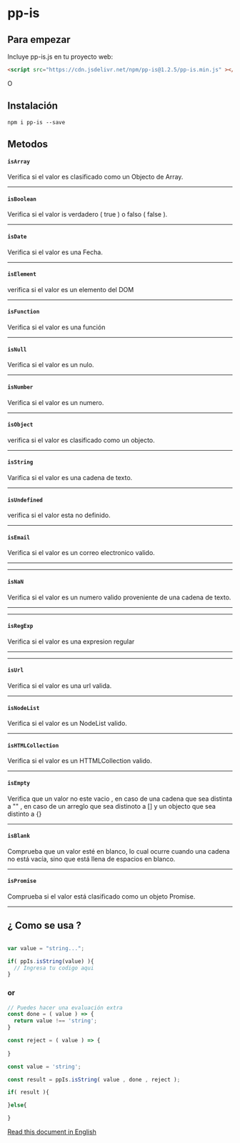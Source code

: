 # pp-is

## Para empezar

Incluye pp-is.js en tu proyecto web:
```html
<script src="https://cdn.jsdelivr.net/npm/pp-is@1.2.5/pp-is.min.js" ></script>
```

O

## Instalación

```console
npm i pp-is --save
```
## Metodos

#### `isArray`

Verifica si el valor es clasificado como un Objecto de Array.

---
#### `isBoolean`

Verifica si el valor is verdadero ( true ) o falso ( false ).

---
#### `isDate`

Verifica si el valor es una Fecha.

---
#### `isElement`

verifica si el valor es un elemento del DOM


---
#### `isFunction`

Verifica si el valor es una función

---
#### `isNull`

Verifica si el valor es un nulo.

---
#### `isNumber`

Verifica si el valor es un numero.

---
#### `isObject`

verifica si el valor es clasificado como un objecto.

---
#### `isString`

Varifica si el valor es una cadena de texto.

---
#### `isUndefined`

verifica si el valor esta no definido.

---
#### `isEmail`

Verifica si el valor es un correo electronico valido.

---

---
#### `isNaN`

Verifica si el valor es un numero valido proveniente de una cadena de texto.

---

---
#### `isRegExp`

Verifica si el valor es una expresion regular

---

---
#### `isUrl`

Verifica si el valor es una url valida.

---

#### `isNodeList`

Verifica si el valor es un NodeList valido.

---

#### `isHTMLCollection`

Verifica si el valor es un HTTMLCollection valido.

---

#### `isEmpty`

Verifica que un valor no este vacio , en caso de una cadena que sea distinta a "" , en caso de un arreglo que sea distinoto a [] y un objecto que sea distinto a {}

---

#### `isBlank`

Comprueba que un valor esté en blanco, lo cual ocurre cuando una cadena no está vacía, sino que está llena de espacios en blanco.

---

#### `isPromise`

Comprueba si el valor está clasificado como un objeto Promise.

---

## ¿ Como se usa ?

```javascript

var value = "string...";

if( ppIs.isString(value) ){
  // Ingresa tu codigo aqui
}
```

### or



```javascript
// Puedes hacer una evaluación extra
const done = ( value ) => {  
  return value !== 'string';
}

const reject = ( value ) => {
  
}

const value = 'string';

const result = ppIs.isString( value , done , reject );

if( result ){

}else{

}

```

[Read this document in English](./README.md)